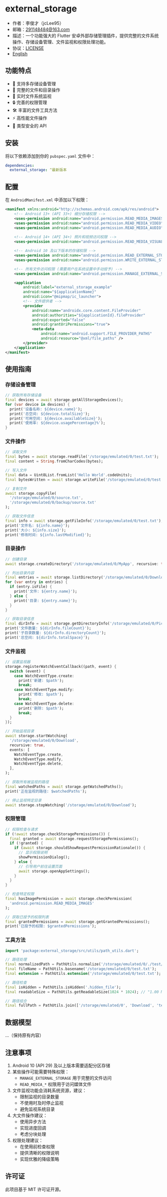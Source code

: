 # external_storage

- 作者：李俊才（jcLee95）
- 邮箱：[291148484@163.com](291148484@163.com)
- 描述：一个功能强大的 Flutter 安卓外部存储管理插件，提供完整的文件系统操作、存储设备管理、文件监视和权限处理功能。
- 协议：[LICENSE](./LICENSE)
- [English](https://github.com/jacklee1995/flutter_external_storage/blob/master/README_CN.md)

## 功能特点

- 📱 支持多存储设备管理
- 📂 完整的文件和目录操作
- 👀 实时文件系统监视
- 🔒 完善的权限管理
- 🛠 丰富的文件工具方法
- ⚡ 高性能文件操作
- 🎯 类型安全的 API

## 安装

将以下依赖添加到你的 `pubspec.yaml` 文件中：

```yaml
dependencies:
  external_storage: ^最新版本
```

## 配置

在 `AndroidManifest.xml` 中添加以下权限：

```xml
<manifest xmlns:android="http://schemas.android.com/apk/res/android">
    <!-- Android 13+ (API 33+) 细分存储权限 -->
    <uses-permission android:name="android.permission.READ_MEDIA_IMAGES" />
    <uses-permission android:name="android.permission.READ_MEDIA_VIDEO" />
    <uses-permission android:name="android.permission.READ_MEDIA_AUDIO" />
    
    <!-- Android 14+ (API 34+) 照片和视频访问权限 -->
    <uses-permission android:name="android.permission.READ_MEDIA_VISUAL_USER_SELECTED" />

    <!-- Android 10 及以下版本的存储权限 -->
    <uses-permission android:name="android.permission.READ_EXTERNAL_STORAGE" android:maxSdkVersion="32" />
    <uses-permission android:name="android.permission.WRITE_EXTERNAL_STORAGE" android:maxSdkVersion="29" />

    <!-- 所有文件访问权限 (需要用户在系统设置中手动授予) -->
    <uses-permission android:name="android.permission.MANAGE_EXTERNAL_STORAGE" />

    <application
        android:label="external_storage_example"
        android:name="${applicationName}"
        android:icon="@mipmap/ic_launcher">
        <!-- 文件提供者 -->
        <provider
            android:name="androidx.core.content.FileProvider"
            android:authorities="${applicationId}.fileProvider"
            android:exported="false"
            android:grantUriPermissions="true">
            <meta-data
                android:name="android.support.FILE_PROVIDER_PATHS"
                android:resource="@xml/file_paths" />
        </provider>
    </application>
</manifest>
```


## 使用指南

### 存储设备管理

```dart
// 获取所有存储设备
final devices = await storage.getAllStorageDevices();
for (var device in devices) {
  print('设备名称: ${device.name}');
  print('总空间: ${device.totalSize}');
  print('可用空间: ${device.availableSize}');
  print('使用率: ${device.usagePercentage}%');
}
```

### 文件操作

```dart
// 读取文件
final bytes = await storage.readFile('/storage/emulated/0/test.txt');
final content = String.fromCharCodes(bytes);

// 写入文件
final data = Uint8List.fromList('Hello World'.codeUnits);
final bytesWritten = await storage.writeFile('/storage/emulated/0/test.txt', data);

// 复制文件
await storage.copyFile(
  '/storage/emulated/0/source.txt',
  '/storage/emulated/0/backup/source.txt'
);

// 获取文件信息
final info = await storage.getFileInfo('/storage/emulated/0/test.txt');
print('文件名: ${info.name}');
print('大小: ${info.size}');
print('修改时间: ${info.lastModified}');
```

### 目录操作

```dart
// 创建目录
await storage.createDirectory('/storage/emulated/0/MyApp', recursive: true);

// 列出目录内容
final entries = await storage.listDirectory('/storage/emulated/0/Download');
for (var entry in entries) {
  if (entry.isFile) {
    print('文件: ${entry.name}');
  } else {
    print('目录: ${entry.name}');
  }
}

// 获取目录信息
final dirInfo = await storage.getDirectoryInfo('/storage/emulated/0/Pictures');
print('文件数量: ${dirInfo.fileCount}');
print('子目录数量: ${dirInfo.directoryCount}');
print('总空间: ${dirInfo.totalSpace}');
```

### 文件监视

```dart
// 设置监视器
storage.registerWatchEventCallback((path, event) {
  switch (event) {
    case WatchEventType.create:
      print('新建: $path');
      break;
    case WatchEventType.modify:
      print('修改: $path');
      break;
    case WatchEventType.delete:
      print('删除: $path');
      break;
  }
});

// 开始监视目录
await storage.startWatching(
  '/storage/emulated/0/Download',
  recursive: true,
  events: [
    WatchEventType.create,
    WatchEventType.modify,
    WatchEventType.delete,
  ],
);

// 获取所有被监视的路径
final watchedPaths = await storage.getWatchedPaths();
print('正在监视的路径: $watchedPaths');

// 停止监视特定目录
await storage.stopWatching('/storage/emulated/0/Download');
```

### 权限管理

```dart
// 权限检查与请求
if (!await storage.checkStoragePermissions()) {
  final granted = await storage.requestStoragePermissions();
  if (!granted) {
    if (await storage.shouldShowRequestPermissionRationale()) {
      // 显示权限说明
      showPermissionDialog();
    } else {
      // 引导用户前往设置页面
      await storage.openAppSettings();
    }
  }
}

// 检查特定权限
final hasImagePermission = await storage.checkPermission(
  'android.permission.READ_MEDIA_IMAGES'
);

// 获取已授予的权限列表
final grantedPermissions = await storage.getGrantedPermissions();
print('已授予的权限: $grantedPermissions');
```

### 工具方法

```dart
import 'package:external_storage/src/utils/path_utils.dart';

// 路径处理
final normalizedPath = PathUtils.normalize('/storage/emulated/0/./test/../docs');
final fileName = PathUtils.basename('/storage/emulated/0/test.txt');
final extension = PathUtils.extension('/storage/emulated/0/test.txt');

// 路径检查
final isHidden = PathUtils.isHidden('.hidden_file');
final readableSize = PathUtils.getReadableSize(1024 * 1024); // "1.00 MB"

// 路径组合
final fullPath = PathUtils.join(['/storage/emulated/0', 'Download', 'test.txt']);
```

## 数据模型
...（保持原有内容）

## 注意事项

1. Android 10 (API 29) 及以上版本需要适配分区存储
2. 某些操作可能需要特殊权限：
   - `MANAGE_EXTERNAL_STORAGE` 用于完整的文件访问
   - `READ_MEDIA_*` 权限用于访问媒体文件
3. 文件监视功能会消耗系统资源，建议：
   - 限制监视的目录数量
   - 不使用时及时停止监视
   - 避免监视系统目录
4. 大文件操作建议：
   - 使用异步方法
   - 实现进度回调
   - 考虑分块处理
5. 权限处理建议：
   - 在使用前检查权限
   - 提供清晰的权限说明
   - 实现优雅的降级策略

## 许可证

此项目基于 MIT 许可证开源。



